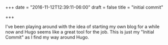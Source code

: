 +++
date = "2016-11-12T12:39:11-06:00"
draft = false
title = "initial commit"

+++

I've been playing around with the idea of starting my own blog for a while now and Hugo seems like a great tool for the job. This is just my "Initial Commit" as I find my way around Hugo.
